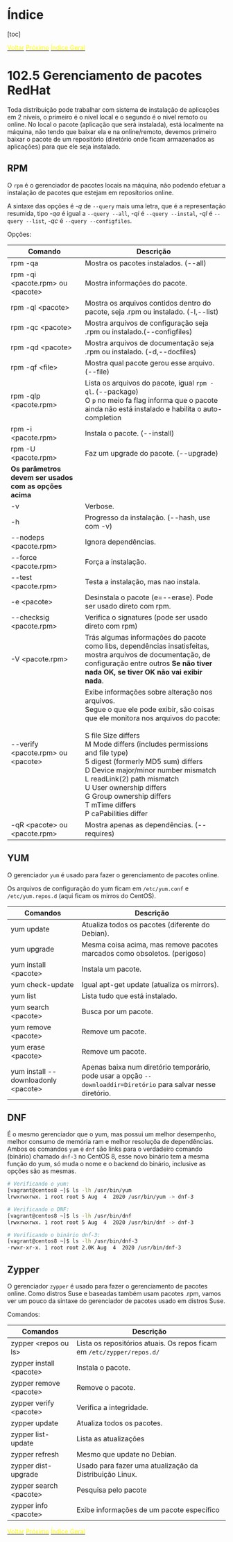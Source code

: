 # Índice

[toc]

[<span style="color:yellow">Voltar</span>](../102.4/1024.html)
[<span style="color:yellow">Próximo</span>](../102.6/1026.html) 
[<span style="color:yellow">Índice Geral</span>](../main.html)



# 102.5 Gerenciamento de pacotes RedHat

Toda distribuição pode trabalhar com sistema de instalação de aplicações em 2 níveis, o primeiro é o nível local e o segundo é o nivel remoto ou online. No local o pacote (aplicação que será instalada), está localmente na máquina, não tendo que baixar ela e na online/remoto, devemos primeiro baixar o pacote de um repositório (diretório onde ficam armazenados as aplicações) para que ele seja instalado.



## RPM

O `rpm` é o gerenciador de pacotes locais na máquina, não podendo efetuar a instalação de pacotes que estejam em reposítorios online.



A sintaxe das opções é *-q* de `--query` mais uma letra, que é a representação resumida, tipo *-qa* é igual a `--query --all`, *-qi* é `--query --instal`, *-ql* é `--query --list`, *-qc* é `--query --configfiles`.



Opções:

| Comando                                                | Descrição                                                    |
| ------------------------------------------------------ | ------------------------------------------------------------ |
| rpm -qa                                                | Mostra os pacotes instalados. (--all)                        |
| rpm -qi \<pacote.rpm\> ou \<pacote\>                   | Mostra informações do pacote.                                |
| rpm -ql \<pacote\>                                     | Mostra os arquivos contidos dentro do pacote, seja .rpm ou instalado. (-l,--list) |
| rpm -qc \<pacote\>                                     | Mostra arquivos de configuração seja .rpm ou instalado.(--configfiles) |
| rpm -qd \<pacote\>                                     | Mostra arquivos de documentação seja .rpm ou instalado. (-d,--docfiles) |
| rpm -qf \<file\>                                       | Mostra qual pacote gerou esse arquivo. (--file)              |
| rpm -qlp \<pacote.rpm\>                                | Lista os arquivos do pacote, igual `rpm -ql`. (--package)<br />O `p` no meio fa flag informa que o pacote ainda não está instalado e habilita o auto-completion |
| rpm -i \<pacote.rpm\>                                  | Instala o pacote. (--install)                                |
| rpm -U \<pacote.rpm\>                                  | Faz um upgrade do pacote. (--upgrade)                        |
| **Os parâmetros devem ser usados com as opções acima** |                                                              |
| -v                                                     | Verbose.                                                     |
| -h                                                     | Progresso da instalação. (--hash, use com -v)                |
| --nodeps \<pacote.rpm\>                                | Ignora dependências.                                         |
| --force \<pacote.rpm\>                                 | Força a instalação.                                          |
| --test \<pacote.rpm\>                                  | Testa a instalação, mas nao instala.                         |
| -e \<pacote\>                                          | Desinstala o pacote (e=--erase). Pode ser usado direto com rpm. |
| --checksig \<pacote.rpm\>                              | Verifica o signatures (pode ser usado direto com rpm)        |
| -V \<pacote.rpm\>                                      | Trás algumas informações do pacote como libs, dependências insatisfeitas, mostra arquivos de documentação, de configuração entre outros **Se não tiver nada OK, se tiver OK não vai exibir nada**. |
| --verify \<pacote.rpm\> ou \<pacote\>                  | Exibe informações sobre alteração nos arquivos.<br />Segue o que ele pode exibir, são coisas que ele monitora nos arquivos do pacote:<br /><br />S file Size differs<br/>M Mode differs (includes permissions and file type)<br/>5 digest (formerly MD5 sum) differs<br/>D Device major/minor number mismatch<br/>L readLink(2) path mismatch<br/>U User ownership differs<br/>G Group ownership differs<br/>T mTime differs<br/>P caPabilities differ |
| -qR \<pacote\> ou \<pacote.rpm\>                       | Mostra apenas as dependências. (--requires)                  |



## YUM

O gerenciador `yum` é usado para fazer o gerenciamento de pacotes online.

Os arquivos de configuração do yum ficam em `/etc/yum.conf` e `/etc/yum.repos.d` (aqui ficam os mirros do CentOS).

| Comandos                              | Descrição                                                    |
| ------------------------------------- | ------------------------------------------------------------ |
| yum update                            | Atualiza todos os pacotes (diferente do Debian).             |
| yum upgrade                           | Mesma coisa acima, mas remove pacotes marcados como obsoletos. (perigoso) |
| yum install \<pacote\>                | Instala um pacote.                                           |
| yum check-update                      | Igual apt-get update (atualiza os mirrors).                  |
| yum list                              | Lista tudo que está instalado.                               |
| yum search \<pacote\>                 | Busca por um pacote.                                         |
| yum remove \<pacote\>                 | Remove um pacote.                                            |
| yum erase \<pacote\>                  | Remove um pacote.                                            |
| yum install --downloadonly \<pacote\> | Apenas baixa num diretório temporário, pode usar a opção `--downloaddir=Diretório` para salvar nesse diretório. |



## DNF

É o mesmo gerenciador que o yum, mas possui um melhor desempenho, melhor consumo de memória ram e melhor resoluçõa de dependências. Ambos os comandos `yum` e `dnf` são links para o verdadeiro comando (binário) chamado `dnf-3` no CentOS 8, esse novo binário tem a mesma função do yum, só muda o nome e o backend do binário, inclusive as opções são as mesmas.

```bash
# Verificando o yum:
[vagrant@centos8 ~]$ ls -lh /usr/bin/yum
lrwxrwxrwx. 1 root root 5 Aug  4  2020 /usr/bin/yum -> dnf-3

# Verificando o DNF:
[vagrant@centos8 ~]$ ls -lh /usr/bin/dnf
lrwxrwxrwx. 1 root root 5 Aug  4  2020 /usr/bin/dnf -> dnf-3

# Verificando o binário dnf-3:
[vagrant@centos8 ~]$ ls -lh /usr/bin/dnf-3 
-rwxr-xr-x. 1 root root 2.0K Aug  4  2020 /usr/bin/dnf-3
```



## Zypper

O gerenciador `zypper` é usado para fazer o gerenciamento de pacotes online. Como distros Suse e baseadas também usam pacotes .rpm, vamos ver um pouco da sintaxe do gerenciador de pacotes usado em distros Suse.



Comandos:

| Comandos                  | Descrição                                                    |
| ------------------------- | ------------------------------------------------------------ |
| zypper \<repos ou ls\>    | Lista os repositórios atuais. Os repos ficam em `/etc/zypper/repos.d/` |
| zypper install \<pacote\> | Instala o pacote.                                            |
| zypper remove \<pacote>   | Remove o pacote.                                             |
| zypper verify \<pacote>   | Verifica a integridade.                                      |
| zypper update             | Atualiza todos os pacotes.                                   |
| zypper list-update        | Lista as atualizações                                        |
| zypper refresh            | Mesmo que update no Debian.                                  |
| zypper dist-upgrade       | Usado para fazer uma atualização da Distribuição Linux.      |
| zypper search \<pacote>   | Pesquisa pelo pacote                                         |
| zypper info \<pacote>     | Exibe informações de um pacote específico                    |





[<span style="color:yellow">Voltar</span>](../102.4/1024.html)
[<span style="color:yellow">Próximo</span>](../102.6/1026.html) 
[<span style="color:yellow">Índice Geral</span>](../main.html)